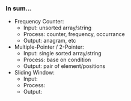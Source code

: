 ### In sum...
- Frequency Counter:
    - Input: unsorted array/string
    - Process: counter, frequency, occurrance
    - Output: anagram, etc
- Multiple-Pointer / 2-Pointer:
    - Input: single sorted array/string
    - Process: base on condition
    - Output: pair of element/positions
- Sliding Window:
    - Input:
    - Process:
    - Output: